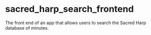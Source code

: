 # sacred_harp_search_frontend
The front end of an app that allows users to search the Sacred Harp database of minutes.
